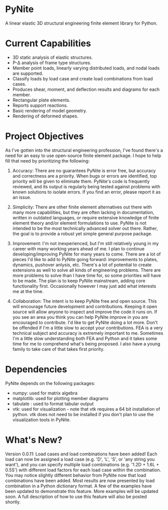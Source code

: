 # PyNite
A linear elastic 3D structural engineering finite element library for Python.

# Current Capabilities
* 3D static analysis of elastic structures.
* P-&Delta; analysis of frame type structures.
* Member point loads, linearly varying distributed loads, and nodal loads are supported.
* Classify loads by load case and create load combinations from load cases.
* Produces shear, moment, and deflection results and diagrams for each member.
* Rectangular plate elements.
* Reports support reactions.
* Basic rendering of model geometry.
* Rendering of deformed shapes.

# Project Objectives
As I've gotten into the structural engineering profession, I've found there's a need for an easy to use open-source finite element package. I hope to help fill that need by prioritizing the following:

1. Accuracy: There are no guarantees PyNite is error free, but accuracy and correctness are a priority. When bugs or errors are identified, top priority will be given to eliminate them. PyNite's code is frequently reviewed, and its output is regularly being tested against problems with known solutions to isolate errors. If you find an error, please report it as an issue.

2. Simplicity: There are other finite element alternatives out there with many more capabilities, but they are often lacking in documentation, written in outdated languages, or require extensive knowledge of finite element theory and/or element formulations to use. PyNite is not intended to be the most technically advanced solver out there. Rather, the goal is to provide a robust yet simple general purpose package.

4. Improvement: I'm not inexperienced, but I'm still relatively young in my career with many working years ahead of me. I plan to continue developing/improving PyNite for many years to come. There are a lot of pieces I'd like to add to PyNite going forward: improvements to plates, dynamics, pushover anlysis, etc. There's a lot of potential to create extensions as well to solve all kinds of engineering problems. There are more problems to solve than I have time for, so some priorities will have to be made. The plan is to keep PyNite mainstream, adding core functionality first. Occasionally however I may just add what interests me at the time.

5. Collaboration: The intent is to keep PyNite free and open source. This will encourage future development and contributions. Keeping it open source will allow anyone to inspect and improve the code it runs on. If you see an area you think you can help PyNite improve in you are encouraged to contribute. I'd like to get PyNite doing a lot more. Don't be offended if I'm a little slow to accept your contributions. FEA is a very technical subject and accuracy is extremely important to me. Sometimes I'm a little slow understanding both FEA and Python and it takes some time for me to comprehend what's being proposed. I also have a young family to take care of that takes first priority.

# Dependencies
PyNite depends on the following packages:
* numpy: used for matrix algebra
* matplotlib: used for plotting member diagrams
* tabulate : used to format tabular output
* vtk: used for visualization - note that vtk requires a 64 bit installation of python. vtk does not need to be installed if you don't plan to use the visualization tools in PyNite.

# What's New?
Version 0.0.11:
Load cases and load combinations have been added! Each load can now be assigned a load case (e.g. 'D', 'L', 'S', or 'any string you want'), and you can specify multiple load combinations (e.g. '1.2D + 1.6L + 0.5S') with different load factors for each load case within the combination. You may notice slightly different behavior from PyNite now that load combinations have been added. Most results are now presented by load combination in a Python dictionary format. A few of the examples have been updated to demonstrate this feature. More examples will be updated soon. A full description of how to use this feature will also be posted shortly.
